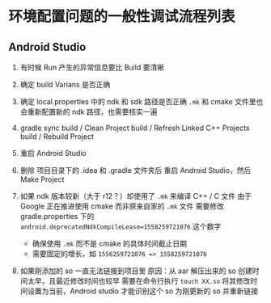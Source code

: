 # 环境配置问题的一般性调试流程列表

## Android Studio

1. 有时候 Run 产生的异常信息要比 Build 要清晰

2. 确定 build Varians 是否正确

3. 确定 local.properties 中的 ndk 和 sdk 路径是否正确
   `.mk` 和 cmake 文件里也会重新配置新的 ndk 路径，也需要核实一遍

4. gradle sync
   build / Clean Project
   build / Refresh Linked C++ Projects
   build / Rebuild Project

5. 重启 Android Studio

6. 删除 项目目录下的 .idea 和 .gradle 文件夹后
   重启 Android Studio，然后 Make Project

7. 如果 ndk 版本较新（大于 r12？）却使用了 `.mk` 来编译 C++ / C 文件
   由于 Google 正在推进使用 cmake 而非原来自家的 `.mk` 文件
   需要修改 gradle.properties 下的 `android.deprecatedNdkCompileLease=1558259721076`
   这个数字

   - 确保使用 `.mk` 而不是 cmake 的具体时间截止日期
   - 需要固定的增长，如 `1556259721076 => 1558259721076 `

8. 如果刚添加的 so 一直无法链接到项目里
   原因：从 aar 解压出来的 so 创建时间太早，且最近修改时间也较早
   需要在命令行执行 `touch XX.so` 将其修改时间设置为当前，Android studio 才能识别这个 so 为刚更新的 so 并重新链接